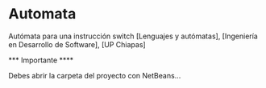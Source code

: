 # Automata
Autómata para una instrucción switch [Lenguajes y autómatas], [Ingeniería en Desarrollo de Software], [UP Chiapas]

*** Importante  ****

Debes abrir la carpeta del proyecto con NetBeans...
